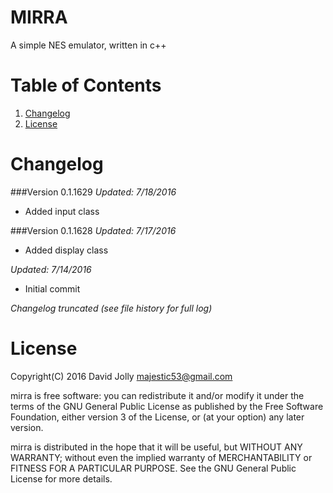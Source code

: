 MIRRA
=====

A simple NES emulator, written in c++

Table of Contents
=================

1. [Changelog](https://github.com/majestic53/mirra#changelog)
2. [License](https://github.com/majestic53/mirra#license)

Changelog
=========

###Version 0.1.1629
*Updated: 7/18/2016*

* Added input class

###Version 0.1.1628
*Updated: 7/17/2016*

* Added display class

*Updated: 7/14/2016*

* Initial commit

*Changelog truncated (see file history for full log)*

License
=======

Copyright(C) 2016 David Jolly <majestic53@gmail.com>

mirra is free software: you can redistribute it and/or modify
it under the terms of the GNU General Public License as published by
the Free Software Foundation, either version 3 of the License, or
(at your option) any later version.

mirra is distributed in the hope that it will be useful,
but WITHOUT ANY WARRANTY; without even the implied warranty of
MERCHANTABILITY or FITNESS FOR A PARTICULAR PURPOSE.  See the
GNU General Public License for more details.
